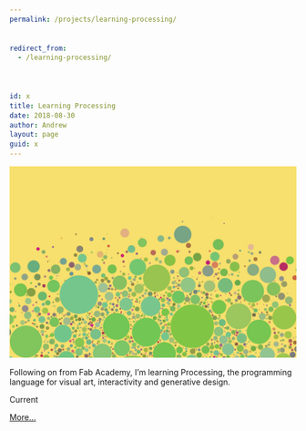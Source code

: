 ```yaml
---
permalink: /projects/learning-processing/


redirect_from:
  - /learning-processing/



id: x
title: Learning Processing
date: 2018-08-30
author: Andrew
layout: page
guid: x
---
```


[<img src="/assets/2018/08/circle-packing6-sm.png" alt=""     class="alignnone size-full wp-image-2313" />](https://andrewsleigh.com/learning/processing/)

Following on from Fab Academy, I&#8217;m learning Processing, the programming language for visual art, interactivity and generative design. 

<span class="label">Current</span>

<!--more-->

[More&#8230;](https://andrewsleigh.com/learning/processing/)
